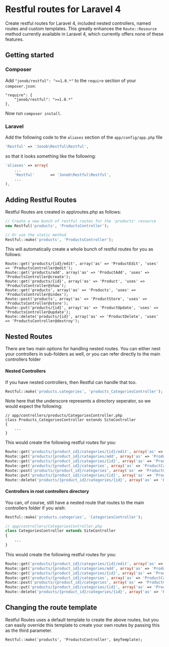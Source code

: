 # Restful routes for Laravel 4

Create restful routes for Laravel 4, included nested controllers, named routes and custom templates.
This greatly enhances the `Route::Resource` method currently available in Laravel 4, which currently
offers none of these features.

## Getting started

### Composer

Add `"jonob/restful": ">=1.0.*"` to the `require` section of your `composer.json`:

```composer
"require": {
	"jonob/restful": ">=1.0.*"
},

```

Now run `composer install`.

### Laravel

Add the following code to the `aliases` section of the `app/config/app.php` file

```php
'Restful' => 'Jonob\Restful\Restful',
```

so that it looks something like the following:

```php
'aliases' => array(
	...
	'Restful'       => 'Jonob\Restful\Restful',
	...
),
```

## Adding Restful Routes
Restful Routes are created in app\routes.php as follows:

```php
// Create a new bunch of restful routes for the 'products' resource
new Restful('products', 'ProductsController');

// Or use the static method
Restful::make('products', 'ProductsController');
```

This will automatically create a whole bunch of restful routes for you as follows:
```
Route::get('products/{id}/edit', array('as' => 'ProductEdit', 'uses' => 'ProductsController@edit');
Route::get('products/add', array('as' => 'ProductAdd', 'uses' => 'ProductsController@create');
Route::get('products/{id}', array('as' => 'Product', 'uses' => 'ProductsController@show');
Route::get('products', array('as' => 'Products', 'uses' => 'ProductsController@index');
Route::post('products', array('as' => 'ProductStore', 'uses' => 'ProductsController@store');
Route::put('products/{id}', array('as' => 'ProductUpdate', 'uses' => 'ProductsController@update');
Route::delete('products/{id}', array('as' => 'ProductDelete', 'uses' => 'ProductsController@destroy');
```

## Nested Routes

There are two main options for handling nested routes. You can either nest your controllers
in sub-folders as well, or you can refer directly to the main controllers folder

#### Nested Controllers
If you have nested controllers, then Restful can handle that too.
```php
Restful::make('products.categories', 'products_CategoriesController');
```
Note here that the underscore represents a directory seperator, so we would expect the following:
```
// app/controllers/products/CategoriesController.php
class Products_CategoriesController extends SiteController
{
	...
}
```

This would create the following restful routes for you:
```php
Route::get('products/{product_id}/categories/{id}/edit', array('as' => 'ProductCategoryEdit', 'uses' => 'products.CategoriesController@edit');
Route::get('products/{product_id}/categories/add', array('as' => 'ProductCommentAdd', 'uses' => 'products.CategoriesController@create');
Route::get('products/{product_id}/categories/{id}', array('as' => 'ProductCategory', 'uses' => 'products.CategoriesController@show');
Route::get('products/{product_id}/categories', array('as' => 'ProductCategories', 'uses' => 'products.CategoriesController@index');
Route::post('products/{product_id}/categories', array('as' => 'ProductCategoryAdd', 'uses' => 'products.CategoriesController@store');
Route::put('products/{product_id}/categories/{id}', array('as' => 'ProductCategoryUpdate', 'uses' => 'products.CategoriesController@update');
Route::delete('products/{product_id}/categories/{id}', array('as' => 'ProductCategoryDelete', 'uses' => 'products.CategoriesController@destroy');
```

#### Controllers in root controllers directory
You can, of course, still have a nested route that routes to the main controllers folder if you wish:
```php
Restful::make('products.categories', 'CategoriesController');

// app/controllers/CategoriesController.php
class CategoriesController extends SiteController
{
	...
}
```

This would create the following restful routes for you:
```php
Route::get('products/{product_id}/categories/{id}/edit', array('as' => 'ProductCategoryEdit', 'uses' => 'CategoriesController@edit');
Route::get('products/{product_id}/categories/add', array('as' => 'ProductCommentAdd', 'uses' => 'CategoriesController@create');
Route::get('products/{product_id}/categories/{id}', array('as' => 'ProductCategory', 'uses' => 'CategoriesController@show');
Route::get('products/{product_id}/categories', array('as' => 'ProductCategories', 'uses' => 'CategoriesController@index');
Route::post('products/{product_id}/categories', array('as' => 'ProductCategoryAdd', 'uses' => 'CategoriesController@store');
Route::put('products/{product_id}/categories/{id}', array('as' => 'ProductCategoryUpdate', 'uses' => 'CategoriesController@update');
Route::delete('products/{product_id}/categories/{id}', array('as' => 'ProductCategoryDelete', 'uses' => 'CategoriesController@destroy');
```

## Changing the route template
Restful Routes uses a default template to create the above routes, but you
can easily override this template to create your own routes by passing this
as the third parameter.
```
Restful::make('products', 'ProductsController', $myTemplate);

